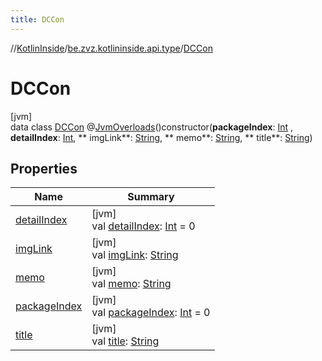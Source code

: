 ```yaml
---
title: DCCon
---
```

//[KotlinInside](../../../index.html)/[be.zvz.kotlininside.api.type](../index.html)/[DCCon](index.html)

# DCCon

[jvm]\
data class [DCCon](index.html)
@[JvmOverloads](https://kotlinlang.org/api/latest/jvm/stdlib/kotlin.jvm/-jvm-overloads/index.html)()constructor(**packageIndex**: [Int](https://kotlinlang.org/api/latest/jvm/stdlib/kotlin/-int/index.html)
, **detailIndex**: [Int](https://kotlinlang.org/api/latest/jvm/stdlib/kotlin/-int/index.html), **
imgLink**: [String](https://kotlinlang.org/api/latest/jvm/stdlib/kotlin/-string/index.html), **
memo**: [String](https://kotlinlang.org/api/latest/jvm/stdlib/kotlin/-string/index.html), **
title**: [String](https://kotlinlang.org/api/latest/jvm/stdlib/kotlin/-string/index.html))

## Properties

| Name | Summary |
|---|---|
| [detailIndex](detail-index.html) | [jvm]<br>val [detailIndex](detail-index.html): [Int](https://kotlinlang.org/api/latest/jvm/stdlib/kotlin/-int/index.html) = 0 |
| [imgLink](img-link.html) | [jvm]<br>val [imgLink](img-link.html): [String](https://kotlinlang.org/api/latest/jvm/stdlib/kotlin/-string/index.html) |
| [memo](memo.html) | [jvm]<br>val [memo](memo.html): [String](https://kotlinlang.org/api/latest/jvm/stdlib/kotlin/-string/index.html) |
| [packageIndex](package-index.html) | [jvm]<br>val [packageIndex](package-index.html): [Int](https://kotlinlang.org/api/latest/jvm/stdlib/kotlin/-int/index.html) = 0 |
| [title](title.html) | [jvm]<br>val [title](title.html): [String](https://kotlinlang.org/api/latest/jvm/stdlib/kotlin/-string/index.html) |

